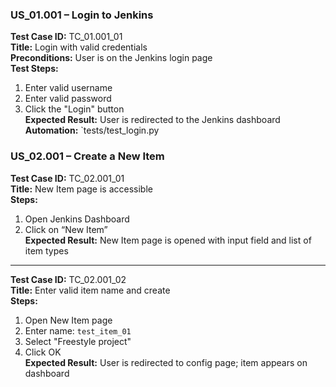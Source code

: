 ### US_01.001 – Login to Jenkins

**Test Case ID:** TC_01.001_01  
**Title:** Login with valid credentials  
**Preconditions:** User is on the Jenkins login page  
**Test Steps:**
1. Enter valid username  
2. Enter valid password  
3. Click the "Login" button  
**Expected Result:** User is redirected to the Jenkins dashboard  
**Automation:** `tests/test_login.py

### US_02.001 – Create a New Item

**Test Case ID:** TC_02.001_01  
**Title:** New Item page is accessible  
**Steps:**
1. Open Jenkins Dashboard  
2. Click on “New Item”  
**Expected Result:** New Item page is opened with input field and list of item types

---

**Test Case ID:** TC_02.001_02  
**Title:** Enter valid item name and create  
**Steps:**
1. Open New Item page  
2. Enter name: `test_item_01`  
3. Select "Freestyle project"  
4. Click OK  
**Expected Result:** User is redirected to config page; item appears on dashboard